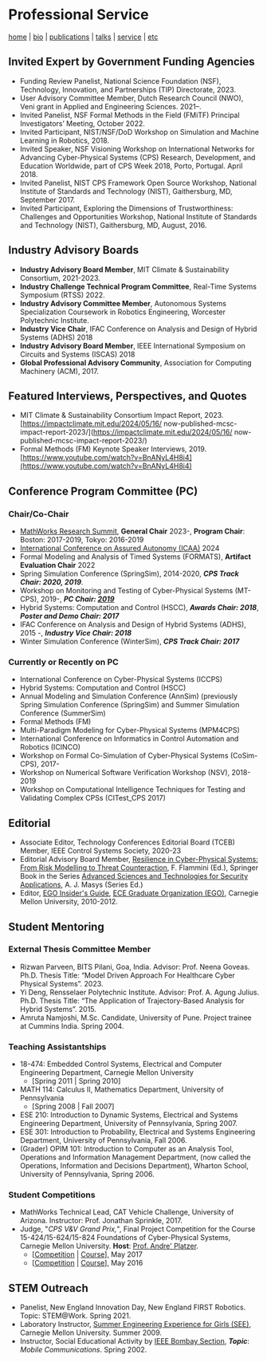 # Professional Service
[home](index.html) \| [bio](bio.html) \| [publications](publications.html) \| [talks](talks.html) \| [service](service.html) \| [etc](etc.html)

## Invited Expert by Government Funding Agencies
- Funding Review Panelist, National Science Foundation (NSF), Technology, Innovation, and Partnerships (TIP)
Directorate, 2023.
- User Advisory Committee Member, Dutch Research Council (NWO), Veni grant in Applied and Engineering
Sciences. 2021–.
- Invited Panelist, NSF Formal Methods in the Field (FMiTF) Principal Investigators’ Meeting, October 2022.
- Invited Participant, NIST/NSF/DoD Workshop on Simulation and Machine Learning in Robotics, 2018.
- Invited Speaker, NSF Visioning Workshop on International Networks for Advancing Cyber-Physical Systems (CPS)
Research, Development, and Education Worldwide, part of CPS Week 2018, Porto, Portugal. April 2018.
- Invited Panelist, NIST CPS Framework Open Source Workshop, National Institute of Standards and Technology
(NIST), Gaithersburg, MD, September 2017.
- Invited Participant, Exploring the Dimensions of Trustworthiness: Challenges and Opportunities Workshop, National
Institute of Standards and Technology (NIST), Gaithersburg, MD, August, 2016.

## Industry Advisory Boards
- **Industry Advisory Board Member**, MIT Climate & Sustainability Consortium, 2021-2023.
- **Industry Challenge Technical Program Committee**, Real-Time Systems Symposium (RTSS) 2022.
- **Industry Advisory Committee Member**, Autonomous Systems Specialization Coursework in Robotics Engineering, Worcester Polytechnic Institute.
- **Industry Vice Chair**, IFAC Conference on Analysis and Design of Hybrid Systems (ADHS) 2018
- **Industry Advisory Board Member**, IEEE International Symposium on Circuits and Systems (ISCAS) 2018
- **Global Professional Advisory Community**, Association for Computing Machinery (ACM), 2017.

## Featured Interviews, Perspectives, and Quotes
- MIT Climate & Sustainability Consortium Impact Report, 2023. [https://impactclimate.mit.edu/2024/05/16/
now-published-mcsc-impact-report-2023/](https://impactclimate.mit.edu/2024/05/16/
now-published-mcsc-impact-report-2023/)
- Formal Methods (FM) Keynote Speaker Interviews, 2019. [https://www.youtube.com/watch?v=BnANyL4H8i4](https://www.youtube.com/watch?v=BnANyL4H8i4)

## Conference Program Committee (PC)
### Chair/Co-Chair 
  - [MathWorks Research Summit](https://www.mathworks.com/company/events/research-summit.html), **General Chair** 2023-, **Program Chair**: Boston: 2017-2019, Tokyo: 2016-2019
  - [International Conference on Assured Autonomy (ICAA)](https://icaa-conf.github.io/icaa2024/) 2024
  - Formal Modeling and Analysis of Timed Systems (FORMATS), **Artifact Evaluation Chair** 2022
  - Spring Simulation Conference (SpringSim), 2014-2020, **_CPS Track Chair: 2020, 2019_**. 
  - Workshop on Monitoring and Testing of Cyber-Physical Systems (MT-CPS), 2019-, **_PC Chair: [2019](https://sites.google.com/berkeley.edu/mt-cps2019)_**
  - Hybrid Systems: Computation and Control (HSCC), **_Awards Chair: 2018_**, **_Poster and Demo Chair: 2017_** 
  - IFAC Conference on Analysis and Design of Hybrid Systems (ADHS), 2015 -, **_Industry Vice Chair: 2018_**
  - Winter Simulation Conference (WinterSim), **_CPS Track Chair: 2017_**
### Currently or Recently on PC
  - International Conference on Cyber-Physical Systems (ICCPS)
  - Hybrid Systems: Computation and Control (HSCC)
  - Annual Modeling and Simulation Conference (AnnSim) (previously Spring Simulation Conference (SpringSim) and Summer Simulation Conference (SummerSim)
  - Formal Methods (FM)
  - Multi-Paradigm Modeling for Cyber-Physical Systems (MPM4CPS)
  - International Conference on Informatics in Control Automation and Robotics (ICINCO)
  - Workshop on Formal Co-Simulation of Cyber-Physical Systems (CoSim-CPS), 2017- 
  - Workshop on Numerical Software Verification Workshop (NSV), 2018-2019 
  - Workshop on Computational Intelligence Techniques for Testing and Validating Complex CPSs (CITest_CPS 2017)

## Editorial 
- Associate Editor, Technology Conferences Editorial Board (TCEB) Member, IEEE Control Systems Society, 2020-23 
- Editorial Advisory Board Member, [Resilience in Cyber-Physical Systems: From Risk Modelling to Threat Counteraction](https://www.springer.com/gp/book/9783319955964), F. Flammini (Ed.), Springer Book in the Series [Advanced Sciences and Technologies for Security Applications](https://www.springer.com/series/5540?detailsPage=titles), A. J. Masys (Series Ed.)
- Editor, [EGO Insider's Guide](http://www.ece.cmu.edu/~ego/files/insiders/guide2012.pdf), [ECE Graduate Organization (EGO)](https://www.ece.cmu.edu/~ego/), Carnegie Mellon University, 2010-2012.

## Student Mentoring

### External Thesis Committee Member
- Rizwan Parveen, BITS Pilani, Goa, India. Advisor: Prof. Neena Goveas. Ph.D. Thesis Title: “Model Driven Approach For Healthcare Cyber Physical Systems”. 2023.
- Yi Deng, Rensselaer Polytechnic Institute. Advisor: Prof. A. Agung Julius. Ph.D. Thesis Title: “The Application of Trajectory-Based Analysis for Hybrid Systems”. 2015.
- Amruta Namjoshi, M.Sc. Candidate, University of Pune. Project trainee at Cummins India. Spring 2004.


### Teaching Assistantships
- 18-474: Embedded Control Systems, Electrical and Computer Engineering Department, Carnegie Mellon University 
  - \[Spring 2011 \| Spring 2010\]
- MATH 114: Calculus II, Mathematics Department, University of Pennsylvania
  - \[Spring 2008 \| Fall 2007\]
- ESE 210: Introduction to Dynamic Systems, Electrical and Systems Engineering Department, University of Pennsylvania, Spring 2007.
- ESE 301: Introduction to Probability, Electrical and Systems Engineering Department, University of Pennsylvania, Fall 2006.
- (Grader) OPIM 101: Introduction to Computer as an Analysis Tool, Operations and Information Management Department, (now called the Operations, Information and Decisions Department), Wharton School, University of Pennsylvania, Spring 2006.

### Student Competitions
- MathWorks Technical Lead, CAT Vehicle Challenge, University of Arizona. Instructor: Prof. Jonathan Sprinkle, 2017.
- Judge, "*CPS V&V Grand Prix,*", Final Project Competition for the Course 15-424/15-624/15-824 Foundations of Cyber-Physical Systems, Carnegie Mellon University. **Host**: [Prof. Andre' Platzer](http://www.cs.cmu.edu/~aplatzer/). 
  - \[[Competition](http://www.cs.cmu.edu/~aplatzer/course/fcps17-competition.html) \| [Course](http://www.cs.cmu.edu/~aplatzer/course/fcps17.html)\], May 2017
  - \[[Competition](http://www.cs.cmu.edu/~aplatzer/course/fcps16-competition.html) \| [Course](http://www.cs.cmu.edu/~aplatzer/course/fcps16.html)\], May 2016

## STEM Outreach
- Panelist, New England Innovation Day, New England FIRST Robotics. Topic: STEM@Work. Spring 2021.
- Laboratory Instructor, [Summer Engineering Experience for Girls (SEE)](https://www.cmu.edu/ices/outreach/see/), Carnegie Mellon University. Summer 2009.
- Instructor, Social Educational Activity by [IEEE Bombay Section](http://ieeebombay.org), **_Topic_**: *Mobile Communications*. Spring 2002.
